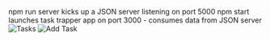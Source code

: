 npm run server kicks up a JSON server listening on port 5000
npm start launches task trapper app on port 3000 - consumes data from JSON server
![Tasks](https://i.imgur.com/CzI0ZJu.png)
![Add Task](https://i.imgur.com/6NpnNrZ.png)
